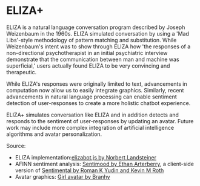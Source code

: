 # ELIZA+

ELIZA is a natural language conversation program described by Joseph Weizenbaum in the 1960s. ELIZA simulated conversation by using a 'Mad Libs'-style methodology of pattern matching and substitution. While Weizenbaum's intent was to show through ELIZA how 'the responses of a non-directional psychotherapist in an initial psychiatric interview demonstrate that the communication between man and machine was superficial,' users actually found ELIZA to be very convincing and therapeutic. 

While ELIZA's responses were originally limited to text, advancements in computation now allow us to easily integrate graphics. Similarly, recent advancements in natural language processing can enable sentiment detection of user-responses to create a more holistic chatbot experience.

ELIZA+ simulates conversation like ELIZA and in addition detects and responds to the sentiment of user-responses by updating an avatar. Future work may include more complex integration of artificial intelligence algorithms and avatar personalization. 

Source:
- ELIZA implementation:[elizabot.js by Norbert Landsteiner](http://www.masswerk.at/elizabot/)
- AFINN sentiment analysis: [Sentimood by Ethan Arterberry](https://github.com/soops/sentimood), a client-side version of [Sentimental by Roman K Yudin and Kevin M Roth](https://github.com/thinkroth/Sentimental) 
- Avatar graphics: [Girl avatar by Branhy](https://www.freepik.com/free-vector/girl-avatars-collection_872957.htm)
